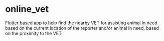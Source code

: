 # online_vet
Flutter based app to help find the nearby VET for assisting animal in need based on the current location of the reporter and/or animal in need, based on the proximity to the VET.
